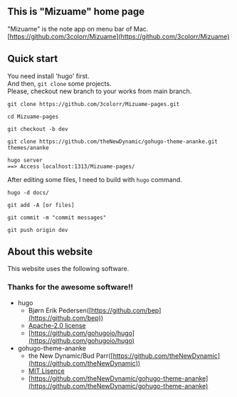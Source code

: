 ## This is "Mizuame" home page
"Mizuame" is the note app on menu bar of Mac.  
[https://github.com/3colorr/Mizuame](https://github.com/3colorr/Mizuame)

## Quick start
You need install 'hugo' first.  
And then, `git clone` some projects.  
Please, checkout new branch to your works from main branch.

```
git clone https://github.com/3colorr/Mizuame-pages.git

cd Mizuame-pages

git checkout -b dev

git clone https://github.com/theNewDynamic/gohugo-theme-ananke.git themes/ananke

hugo server
==> Access localhost:1313/Mizuame-pages/
```

After editing some files, I need to build with `hugo` command.  

```
hugo -d docs/

git add -A [or files]

git commit -m "commit messages"

git push origin dev
```

## About this website
This website uses the following software.
### Thanks for the awesome software!!
- hugo
  - Bjørn Erik Pedersen([https://github.com/bep](https://github.com/bep))
  - [Apache-2.0 license](https://github.com/gohugoio/hugo/blob/master/LICENSE)
  - [https://github.com/gohugoio/hugo](https://github.com/gohugoio/hugo) 
- gohugo-theme-ananke
  - the New Dynamic/Bud Parr([https://github.com/theNewDynamic](https://github.com/theNewDynamic))
  - [MIT Lisence](https://github.com/theNewDynamic/gohugo-theme-ananke/blob/master/LICENSE.md)
  - [https://github.com/theNewDynamic/gohugo-theme-ananke](https://github.com/theNewDynamic/gohugo-theme-ananke)
